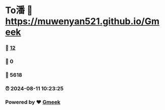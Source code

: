 # To潘 :link: https://muwenyan521.github.io/Gmeek 
### :page_facing_up: [12](https://muwenyan521.github.io/Gmeek/tag.html) 
### :speech_balloon: 0 
### :hibiscus: 5618 
### :alarm_clock: 2024-08-11 10:23:25 
### Powered by :heart: [Gmeek](https://github.com/Meekdai/Gmeek)
